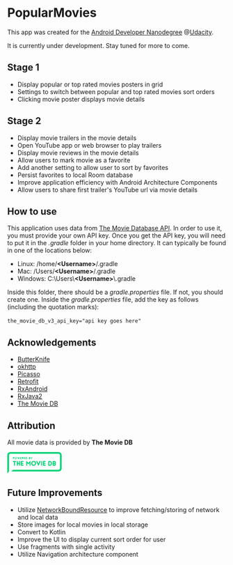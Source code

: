 # PopularMovies
This app was created for the [Android Developer Nanodegree](https://www.udacity.com/course/android-developer-nanodegree-by-google--nd801) @[Udacity](https://www.udacity.com).

It is currently under development. Stay tuned for more to come.

## Stage 1
* Display popular or top rated movies posters in grid
* Settings to switch between popular and top rated movies sort orders
* Clicking movie poster displays movie details

## Stage 2
* Display movie trailers in the movie details
* Open YouTube app or web browser to play trailers
* Display movie reviews in the movie details
* Allow users to mark movie as a favorite
* Add another setting to allow user to sort by favorites
* Persist favorites to local Room database
* Improve application efficiency with Android Architecture Components
* Allow users to share first trailer's YouTube url via movie details

## How to use
This application uses data from [The Movie Database API](https://www.themoviedb.org/documentation/api). 
In order to use it, you must provide your own API key. Once you get the API key, you will need to put
it in the *.gradle* folder in your home directory. It can typically be found in one of the locations below:


* Linux: /home/**\<Username\>**/.gradle
* Mac: /Users/**\<Username\>**/.gradle
* Windows: C:\Users\\**\<Username\>**\\.gradle

Inside this folder, there should be a *gradle.properties* file. If not, you should create one. Inside the
*gradle.properties* file, add the key as follows (including the quotation marks):

`the_movie_db_v3_api_key="api key goes here"`

## Acknowledgements
* [ButterKnife](https://jakewharton.github.io/butterknife/)
* [okhttp](https://square.github.io/okhttp/)
* [Picasso](https://square.github.io/picasso/)
* [Retrofit](https://square.github.io/retrofit/)
* [RxAndroid](https://github.com/ReactiveX/RxAndroid)
* [RxJava2](https://github.com/ReactiveX/RxJava)
* [The Movie DB](https://www.themoviedb.org/?language=en-US)

## Attribution
All movie data is provided by **The Movie DB**

<img src="readme-assets/tmdb.png" width=125 height=49>

## Future Improvements
* Utilize [NetworkBoundResource](https://developer.android.com/jetpack/docs/guide#addendum) to improve fetching/storing of network and local data
* Store images for local movies in local storage
* Convert to Kotlin
* Improve the UI to display current sort order for user
* Use fragments with single activity
* Utilize Navigation architecture component